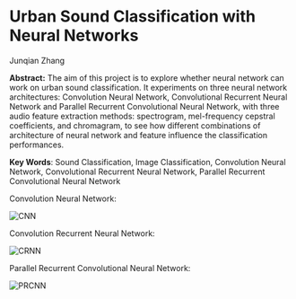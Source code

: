 # Urban Sound Classification with Neural Networks

Junqian Zhang

**Abstract:**
The aim of this project is to explore whether neural network can work on urban sound classification. It experiments on three neural network architectures: Convolution Neural Network, Convolutional Recurrent Neural Network and Parallel Recurrent Convolutional Neural Network, with three audio feature extraction methods: spectrogram, mel-frequency cepstral coefficients, and chromagram, to see how different combinations of architecture of neural network and feature influence the classification performances.

**Key Words**:
Sound Classification, Image Classification, Convolution Neural Network, Convolutional Recurrent Neural Network, Parallel Recurrent Convolutional Neural Network

Convolution Neural Network:

![CNN](https://user-images.githubusercontent.com/59978350/136708574-33c5c613-c379-4c88-8055-e2abd9352972.png)

Convolution Recurrent Neural Network:

![CRNN](https://user-images.githubusercontent.com/59978350/136708663-1bf404b2-17d1-4098-8b6d-cd8b80a287a5.png)

Parallel Recurrent Convolutional Neural Network:

![PRCNN](https://user-images.githubusercontent.com/59978350/136708740-9a311d34-b623-4d32-b414-7ecc5189a2e7.png)



